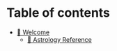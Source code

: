 # Table of contents

* [👋 Welcome](README.md)
  * [🌠 Astrology Reference](welcome/astrology-reference.md)
